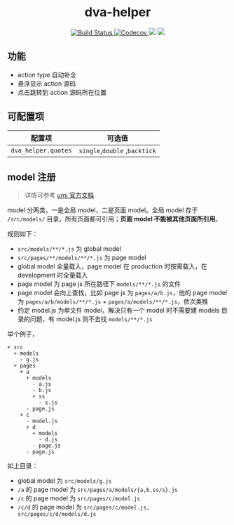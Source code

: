 <h1 align="center">dva-helper</h1>
<p align="center">
    <a href="https://travis-ci.org/DiamondYuan/dva-helper">
      <img src="https://img.shields.io/travis/DiamondYuan/dva-helper/master.svg?style=flat-square" alt="Build Status">
    </a>
    <a href="https://codecov.io/gh/DiamondYuan/dva-helper">
      <img src="https://img.shields.io/codecov/c/github/DiamondYuan/dva-helper/master.svg?style=flat-square" alt="Codecov">
    </a>
    <img src="https://img.shields.io/github/license/Diamondyuan/dva-helper.svg">
    <a href="https://marketplace.visualstudio.com/items?itemName=DiamondYuan.dva-helper">
      <img src="https://img.shields.io/visual-studio-marketplace/v/DiamondYuan.dva-helper.svg">
    </a>

</p>

## 功能

- action type 自动补全
- 悬浮显示 action 源码
- 点击跳转到 action 源码所在位置

## 可配置项

| 配置项              | 可选值                        |
| ------------------- | ----------------------------- |
| `dva_helper.quotes` | `single`,`double` ,`backtick` |

## model 注册

> 详情可参考 [umi 官方文档](https://umijs.org/zh/guide/with-dva.html#model-%E6%B3%A8%E5%86%8C)

model 分两类，一是全局 model，二是页面 model。全局 model 存于 `/src/models/` 目录，所有页面都可引用；**页面 model 不能被其他页面所引用**。

规则如下：

- `src/models/**/*.js` 为 global model
- `src/pages/**/models/**/*.js` 为 page model
- global model 全量载入，page model 在 production 时按需载入，在 development 时全量载入
- page model 为 page js 所在路径下 `models/**/*.js` 的文件
- page model 会向上查找，比如 page js 为 `pages/a/b.js`，他的 page model 为 `pages/a/b/models/**/*.js` + `pages/a/models/**/*.js`，依次类推
- 约定 model.js 为单文件 model，解决只有一个 model 时不需要建 models 目录的问题，有 model.js 则不去找 `models/**/*.js`

举个例子，

```
+ src
  + models
    - g.js
  + pages
    + a
      + models
        - a.js
        - b.js
        + ss
          - s.js
      - page.js
    + c
      - model.js
      + d
        + models
          - d.js
        - page.js
      - page.js
```

如上目录：

- global model 为 `src/models/g.js`
- `/a` 的 page model 为 `src/pages/a/models/{a,b,ss/s}.js`
- `/c` 的 page model 为 `src/pages/c/model.js`
- `/c/d` 的 page model 为 `src/pages/c/model.js, src/pages/c/d/models/d.js`
